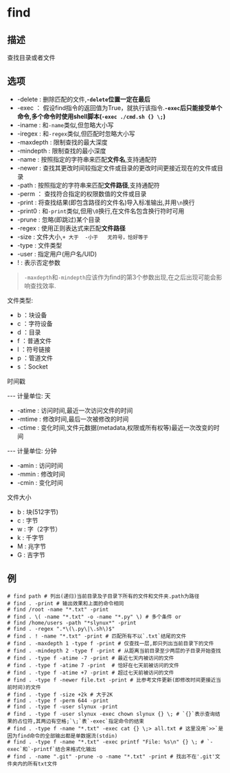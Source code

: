 # find

## 描述

查找目录或者文件

## 选项

- -delete : 删除匹配的文件,**`-delete`位置一定在最后**
- -exec ： 假设find指令的返回值为True，就执行该指令.**`-exec`后只能接受单个命令,多个命令时使用shell脚本(`-exec ./cmd.sh {} \;`)**
- -iname : 和`-name`类似,但忽略大小写
- -iregex : 和`-regex`类似,但匹配时忽略大小写
- -maxdepth : 限制查找的最大深度
- -mindepth : 限制查找的最小深度
- -name : 按照指定的字符串来匹配**文件名**,支持通配符
- -newer : 查找其更改时间较指定文件或目录的更改时间更接近现在的文件或目录
- -path : 按照指定的字符串来匹配**文件路径**,支持通配符
- -perm ： 查找符合指定的权限数值的文件或目录
- -print : 将查找结果(即包含路径的文件名)导入标准输出,并用`\n`换行
- -print0 : 和`-print`类似,但用`\0`换行,在文件名包含换行符时可用
- -prune : 忽略(即跳过)某个目录
- -regex : 使用正则表达式来匹配**文件路径**
- -size : 文件大小,`+ 大于  -小于   无符号，恰好等于`
- -type : 文件类型
- -user : 指定用户(用户名/UID)
- ! : 表示否定参数

> `-maxdepth`和`-mindepth`应该作为find的第3个参数出现,在之后出现可能会影响查找效率.

文件类型:

- b ：块设备
- c ：字符设备
- d ：目录
- f ：普通文件
- l ：符号链接
- p ：管道文件
- s ：Socket

时间戳

--- 计量单位: 天
- -atime : 访问时间,最近一次访问文件的时间
- -mtime : 修改时间,最后一次被修改的时间
- -ctime : 变化时间,文件元数据(metadata,权限或所有权等)最近一次改变的时间

--- 计量单位: 分钟
- -amin : 访问时间
- -mmin : 修改时间
- -cmin : 变化时间

文件大小

- b : 块(512字节)
- c : 字节
- w : 字（2字节）
- k : 千字节
- M : 兆字节
- G : 吉字节

## 例

    # find path # 列出(递归)当前目录及子目录下所有的文件和文件夹.path为路径
    # find . -print # 输出效果和上面的命令相同
    # find /root -name "*.txt" -print
    # find . \( -name "*.txt" -o -name "*.py" \) # 多个条件 or
    # find /home/users -path "*slynux*" -print
    # find . -regex ".*\(\.py\|\.sh\)$"
    # find . ! -name "*.txt" -print # 匹配所有不以`.txt`结尾的文件
    # find . -maxdepth 1 -type f -print # 仅查找一层,即只列出当前目录下的文件
    # find . -mindepth 2 -type f -print # 从距离当前目录至少两层的子目录开始查找
    # find . -type f -atime -7 -print # 最近七天内被访问的文件
    # find . -type f -atime 7 -print  # 恰好在七天前被访问的文件
    # find . -type f -atime +7 -print # 超过七天前被访问的文件
    # find . -type f -newer file.txt -print # 比参考文件更新(即修改时间更接近当前时间)的文件
    # find . -type f -size +2k # 大于2K
    # find . -type f -perm 644 -print
    # find . -type f -user slynux -print
    # find . -type f -user slynux -exec chown slynux {} \; # `{}`表示查询结果的占位符,其两边有空格;`\;`表`-exec`指定命令的结束
    # find . -type f -name "*.txt" -exec cat {} \;> all.txt # 这里没用`>>`是因为find命令的全部输出都是单数据流(stdin)
    # find . -type f -name "*.txt" -exec printf "File: %s\n" {} \; # `-exec`和`-printf`结合来格式化输出
    # find . -name ".git" -prune -o -name "*.txt" -print # 找出不在'.git'文件夹内的所有txt文件
